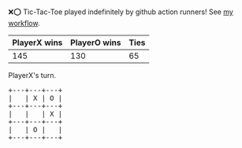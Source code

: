 :x::o: Tic-Tac-Toe played indefinitely by github action runners! See [my workflow](.github/workflows/play.yaml).

|PlayerX wins|PlayerO wins|Ties|
|-|-|-|
|145|130|65|

PlayerX's turn.

<pre>
+---+---+---+
|   | X | O |
+---+---+---+
|   |   | X |
+---+---+---+
|   | O |   |
+---+---+---+
</pre>